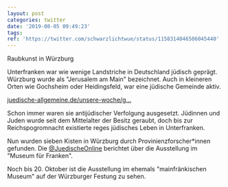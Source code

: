 ```yaml
---
layout: post
categories: twitter
date: '2019-08-05 09:49:23'
tags: 
ref: 'https://twitter.com/schwarzlichtwue/status/1158314046506045440'
---
```

Raubkunst in Würzburg



Unterfranken war wie wenige Landstriche in Deutschland jüdisch geprägt. Würzburg wurde als "Jerusalem am Main" bezeichnet. Auch in kleineren Orten wie Gochsheim oder Heidingsfeld, war eine jüdische Gemeinde aktiv. 

[juedische-allgemeine.de/unsere-woche/g…](https://www.juedische-allgemeine.de/unsere-woche/geschichte-in-sieben-kisten/)

Schon immer waren sie antijüdischer Verfolgung ausgesetzt. Jüdinnen und Juden wurde seit dem Mittelalter der Besitz geraubt, doch bis zur Reichspogromnacht existierte reges jüdisches Leben in Unterfranken. 

Nun wurden sieben Kisten in Würzburg durch Provinienzforscher\*innen gefunden. Die [@JuedischeOnline](https://twitter.com/JuedischeOnline) berichtet über die Ausstellung im "Museum für Franken". 

Noch bis 20. Oktober ist die Ausstellung im ehemals "mainfränkischen Museum" auf der Würzburger Festung zu sehen. 